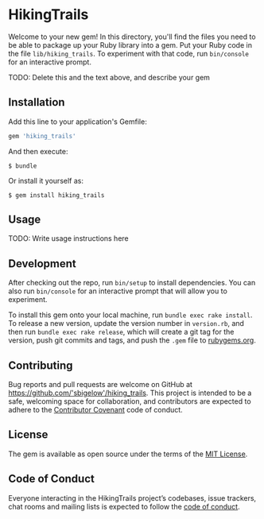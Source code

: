 # HikingTrails

Welcome to your new gem! In this directory, you'll find the files you need to be able to package up your Ruby library into a gem. Put your Ruby code in the file `lib/hiking_trails`. To experiment with that code, run `bin/console` for an interactive prompt.

TODO: Delete this and the text above, and describe your gem

## Installation

Add this line to your application's Gemfile:

```ruby
gem 'hiking_trails'
```

And then execute:

    $ bundle

Or install it yourself as:

    $ gem install hiking_trails

## Usage

TODO: Write usage instructions here

## Development

After checking out the repo, run `bin/setup` to install dependencies. You can also run `bin/console` for an interactive prompt that will allow you to experiment.

To install this gem onto your local machine, run `bundle exec rake install`. To release a new version, update the version number in `version.rb`, and then run `bundle exec rake release`, which will create a git tag for the version, push git commits and tags, and push the `.gem` file to [rubygems.org](https://rubygems.org).

## Contributing

Bug reports and pull requests are welcome on GitHub at https://github.com/'sbigelow'/hiking_trails. This project is intended to be a safe, welcoming space for collaboration, and contributors are expected to adhere to the [Contributor Covenant](http://contributor-covenant.org) code of conduct.

## License

The gem is available as open source under the terms of the [MIT License](https://opensource.org/licenses/MIT).

## Code of Conduct

Everyone interacting in the HikingTrails project’s codebases, issue trackers, chat rooms and mailing lists is expected to follow the [code of conduct](https://github.com/'sbigelow'/hiking_trails/blob/master/CODE_OF_CONDUCT.md).
